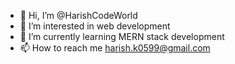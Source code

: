- 👋 Hi, I’m @HarishCodeWorld
- 👀 I’m interested in web development
- 🌱 I’m currently learning MERN stack development
- 📫 How to reach me harish.k0599@gmail.com

<!---
HarishCodeWorld/HarishCodeWorld is a ✨ special ✨ repository because its `README.md` (this file) appears on your GitHub profile.
You can click the Preview link to take a look at your changes.
--->
